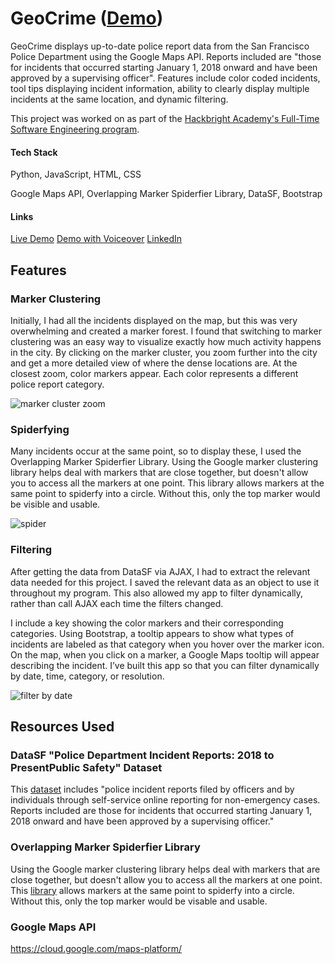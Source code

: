 # GeoCrime ([Demo](http://geo-crime.com/))

GeoCrime displays up-to-date police report data from the San Francisco Police Department using the Google Maps API. Reports included are "those for incidents that occurred starting January 1, 2018 onward and have been approved by a supervising officer". Features include color coded incidents, tool tips displaying incident information, ability to clearly display multiple incidents at the same location, and dynamic filtering.

This project was worked on as part of the [Hackbright Academy's Full-Time Software Engineering program](https://hackbrightacademy.com/software-engineering-program/).

#### Tech Stack
Python, JavaScript, HTML, CSS

Google Maps API, Overlapping Marker Spiderfier Library, DataSF, Bootstrap

#### Links
[Live Demo](http://geo-crime.com/)
[Demo with Voiceover](https://youtu.be/aICKVKetfkE)
[LinkedIn](https://www.linkedin.com/in/ciestupinan/)

## Features

### Marker Clustering
Initially, I had all the incidents displayed on the map, but this was very overwhelming and created a marker forest. I found that switching to marker clustering was an easy way to visualize exactly how much activity happens in the city. By clicking on the marker cluster, you zoom further into the city and get a more detailed view of where the dense locations are. At the closest zoom, color markers appear. Each color represents a different police report category. 

![marker cluster zoom](https://media.giphy.com/media/d9ao2BHozmDylflfSR/giphy.gif)

### Spiderfying
Many incidents occur at the same point, so to display these, I used the Overlapping Marker Spiderfier Library. Using the Google marker clustering library helps deal with markers that are close together, but doesn't allow you to access all the markers at one point. This library allows markers at the same point to spiderfy into a circle. Without this, only the top marker would be visible and usable.

![spider](https://media.giphy.com/media/4bjFSGmf6txtrKd02d/giphy.gif)

### Filtering

After getting the data from DataSF via AJAX, I had to extract the relevant data needed for this project. I saved the relevant data as an object to use it throughout my program. This also allowed my app to filter dynamically, rather than call AJAX each time the filters changed. 

I include a key showing the color markers and their corresponding categories. Using Bootstrap, a tooltip appears to show what types of incidents are labeled as that category when you hover over the marker icon. On the map, when you click on a marker, a Google Maps tooltip will appear describing the incident. I’ve built this app so that you can filter dynamically by date, time, category, or resolution. 

![filter by date](https://media.giphy.com/media/8hYMJPtZ3cU8YfVMEu/giphy.gif)


## Resources Used

### DataSF "Police Department Incident Reports: 2018 to PresentPublic Safety" Dataset
This [dataset](https://data.sfgov.org/Public-Safety/Police-Department-Incident-Reports-2018-to-Present/wg3w-h783) includes "police incident reports filed by officers and by individuals through self-service online reporting for non-emergency cases. Reports included are those for incidents that occurred starting January 1, 2018 onward and have been approved by a supervising officer."


### Overlapping Marker Spiderfier Library

Using the Google marker clustering library helps deal with markers that are close together, but doesn't allow you to access all the markers at one point.  This [library](https://github.com/jawj/OverlappingMarkerSpiderfier) allows markers at the same point to spiderfy into a circle. Without this, only the top marker would be visable and usable. 

### Google Maps API
https://cloud.google.com/maps-platform/
